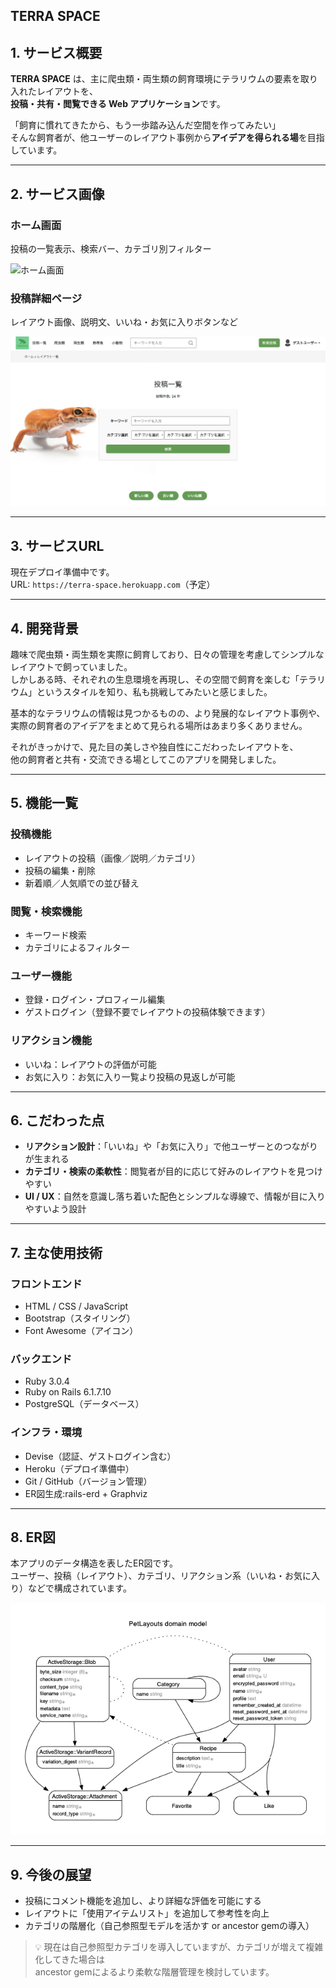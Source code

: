 ## TERRA SPACE

## 1. サービス概要

**TERRA SPACE** は、主に爬虫類・両生類の飼育環境にテラリウムの要素を取り入れたレイアウトを、  
**投稿・共有・閲覧できる Web アプリケーション**です。

「飼育に慣れてきたから、もう一歩踏み込んだ空間を作ってみたい」  
そんな飼育者が、他ユーザーのレイアウト事例から**アイデアを得られる場**を目指しています。

---

## 2. サービス画像

### ホーム画面  
投稿の一覧表示、検索バー、カテゴリ別フィルター

![ホーム画面](./public/images/sample.png)

### 投稿詳細ページ  
レイアウト画像、説明文、いいね・お気に入りボタンなど

![投稿詳細](./public/images/sample2.png)

---

## 3. サービスURL

現在デプロイ準備中です。  
URL: `https://terra-space.herokuapp.com`（予定）

---

## 4. 開発背景

趣味で爬虫類・両生類を実際に飼育しており、日々の管理を考慮してシンプルなレイアウトで飼っていました。  
しかしある時、それぞれの生息環境を再現し、その空間で飼育を楽しむ「テラリウム」というスタイルを知り、私も挑戦してみたいと感じました。

基本的なテラリウムの情報は見つかるものの、より発展的なレイアウト事例や、実際の飼育者のアイデアをまとめて見られる場所はあまり多くありません。

それがきっかけで、見た目の美しさや独自性にこだわったレイアウトを、  
他の飼育者と共有・交流できる場としてこのアプリを開発しました。

---

## 5. 機能一覧

### 投稿機能
- レイアウトの投稿（画像／説明／カテゴリ）
- 投稿の編集・削除
- 新着順／人気順での並び替え

### 閲覧・検索機能
- キーワード検索
- カテゴリによるフィルター

### ユーザー機能
- 登録・ログイン・プロフィール編集
- ゲストログイン（登録不要でレイアウトの投稿体験できます）

### リアクション機能
- いいね：レイアウトの評価が可能
- お気に入り：お気に入り一覧より投稿の見返しが可能

---

## 6. こだわった点

- **リアクション設計**：「いいね」や「お気に入り」で他ユーザーとのつながりが生まれる
- **カテゴリ・検索の柔軟性**：閲覧者が目的に応じて好みのレイアウトを見つけやすい
- **UI / UX**：自然を意識し落ち着いた配色とシンプルな導線で、情報が目に入りやすいよう設計

---

## 7. 主な使用技術

### フロントエンド
- HTML / CSS / JavaScript
- Bootstrap（スタイリング）
- Font Awesome（アイコン）

### バックエンド
- Ruby 3.0.4
- Ruby on Rails 6.1.7.10
- PostgreSQL（データベース）

### インフラ・環境
- Devise（認証、ゲストログイン含む）
- Heroku（デプロイ準備中）
- Git / GitHub（バージョン管理）
- ER図生成:rails-erd + Graphviz

---

## 8. ER図

本アプリのデータ構造を表したER図です。  
ユーザー、投稿（レイアウト）、カテゴリ、リアクション系（いいね・お気に入り）などで構成されています。

![ER図](./public/images/erd.png)

---

## 9. 今後の展望

- 投稿にコメント機能を追加し、より詳細な評価を可能にする
- レイアウトに「使用アイテムリスト」を追加して参考性を向上
- カテゴリの階層化（自己参照型モデルを活かす or ancestor gemの導入）

> 💡 現在は自己参照型カテゴリを導入していますが、カテゴリが増えて複雑化してきた場合は  
> ancestor gemによるより柔軟な階層管理を検討しています。

